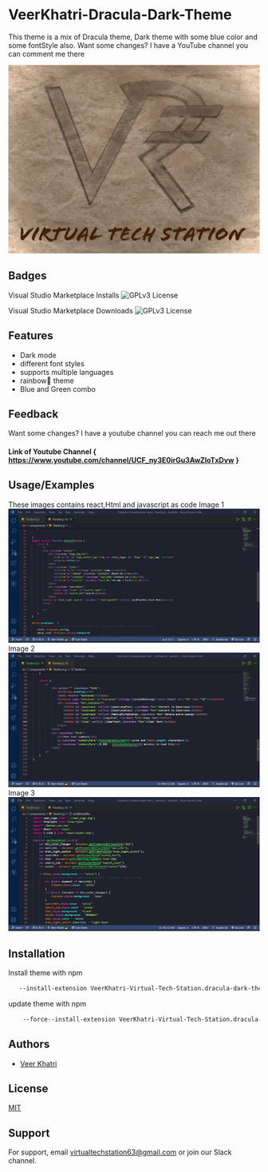 
# VeerKhatri-Dracula-Dark-Theme

This theme is a mix of Dracula theme, Dark theme with some blue color and some fontStyle also. Want some changes? I have a YouTube channel you can comment me there

![Logo](VTS.jpg)
## Badges
Visual Studio Marketplace Installs
![GPLv3 License](https://img.shields.io/visual-studio-marketplace/i/VeerKhatri-Virtual-Tech-Station.dracula-dark-theme)

Visual Studio Marketplace Downloads
![GPLv3 License](https://img.shields.io/visual-studio-marketplace/d/VeerKhatri-Virtual-Tech-Station.dracula-dark-theme)


## Features

- Dark mode
- different font styles
- supports multiple languages
- rainbow🌈 theme  
- Blue and Green combo 


## Feedback

Want some changes?
I have a youtube channel you can reach me out there 
#### Link of Youtube Channel { https://www.youtube.com/channel/UCF_ny3E0irGu3AwZloTxDvw }

## Usage/Examples

These images contains react,Html and javascript as code 
Image 1
![image](pic1.jpg)
Image 2
![image](pic2.jpg)
Image 3
![image](pic3.jpg)


## Installation

Install theme with npm

```bash
   --install-extension VeerKhatri-Virtual-Tech-Station.dracula-dark-theme 

```
update theme with npm 

```bash
    --force--install-extension VeerKhatri-Virtual-Tech-Station.dracula-dark-theme 

```
## Authors

- [Veer Khatri](https://github.com/Veer-Khatri)


## License

[MIT](https://choosealicense.com/licenses/mit/)


## Support

For support, email virtualtechstation63@gmail.com or join our Slack channel.

